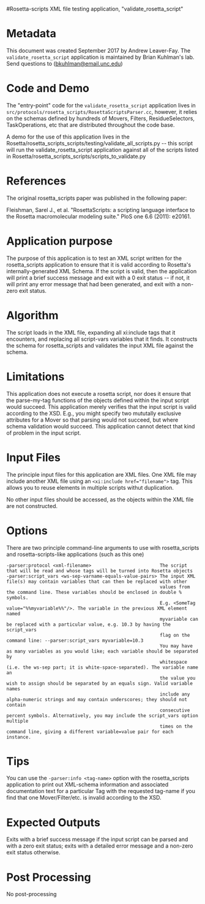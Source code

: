 #Rosetta-scripts XML file testing application, "validate_rosetta_script"

Metadata
========

This document was created September 2017 by Andrew Leaver-Fay. The `validate_rosetta_script` application is maintained by Brian Kuhlman's lab. Send questions to (bkuhlman@email.unc.edu)

Code and Demo
=============

The "entry-point" code for the `validate_rosetta_script` application lives in `src/protocols/rosetta_scripts/RosettaScriptsParser.cc`, however, it relies on the schemas defined by hundreds of Movers, Filters, ResidueSelectors, TaskOperations, etc that are distributed throughout the code base.

A demo for the use of this application lives in the Rosetta/rosetta_scripts_scripts/testing/validate_all_scripts.py -- this script will run the validate_rosetta_script
application against all of the scripts listed in Rosetta/rosetta_scripts_scripts/scripts_to_validate.py

References
==========

The original rosetta_scripts paper was published in the following paper:

Fleishman, Sarel J., et al. "RosettaScripts: a scripting language interface to the Rosetta macromolecular modeling suite." PloS one 6.6 (2011): e20161.


Application purpose
===========================================

The purpose of this application is to test an XML script written for the rosetta_scripts application to ensure that it
is valid according to Rosetta's internally-generated XML Schema. If the
script is valid, then the application will print a brief success message and exit with a 0 exit status --
if not, it will print any error message that had been generated, and exit with a non-zero exit status.

Algorithm
=========

The script loads in the XML file, expanding all xi:include tags that it encounters, and replacing all script-vars variables
that it finds. It constructs the schema for rosetta_scripts and validates the input XML file against the schema. 

Limitations
===========

This application does not execute a rosetta script, nor does it ensure that the parse-my-tag functions of the objects defined within the input
script would succeed. This application merely verifies that the input script is valid according to the XSD.
E.g., you might specify two mututally exclusive attributes for a Mover so that parsing would not succeed, but where schema validation would succeed.
This application cannot detect that kind of problem in the input script.

Input Files
===========

The principle input files for this application are XML files. One XML file may include another XML file using an `<xi:include href="filename">` tag.
This allows you to reuse elements in multiple scripts withut duplication.

No other input files should be accessed, as the objects within the XML file are not constructed.

Options
=======

There are two principle command-line arguments to use with rosetta_scripts and rosetta-scripts-like applications (such as this one)

```
-parser:protocol <xml-filename>                         The script that will be read and whose tags will be turned into Rosetta objects 
-parser:script_vars <ws-sep-varname-equals-value-pairs> The input XML file(s) may contain variables that can then be replaced with other
                                                        values from the command line. These variables should be enclosed in double % symbols.
                                                        E.g. <SomeTag value="%%myvariable%%"/>. The variable in the previous XML element named
                                                        myvariable can be replaced with a particular value, e.g. 10.3 by having the script_vars
                                                        flag on the command line: --parser:script_vars myvariable=10.3
                                                        You may have as many variables as you would like; each variable should be separated by
                                                        whitespace (i.e. the ws-sep part; it is white-space-separated). The variable name an
                                                        the value you wish to assign should be separated by an equals sign. Valid variable names
                                                        include any alpha-numeric strings and may contain underscores; they should not contain
                                                        consecutive percent symbols. Alternatively, you may include the script_vars option multiple
                                                        times on the command line, giving a different variable=value pair for each instance.

```

Tips
====

You can use the `-parser:info <tag-name>` option with the rosetta_scripts application to print out XML-schema information
and associated documentation text for a particular Tag with the requested tag-name if you find that one Mover/Filter/etc.
is invalid according to the XSD.

Expected Outputs
================

Exits with a brief success message if the input script can be parsed and with a zero exit status;
exits with a detailed error message and a non-zero exit status otherwise.

Post Processing
===============

No post-processing 